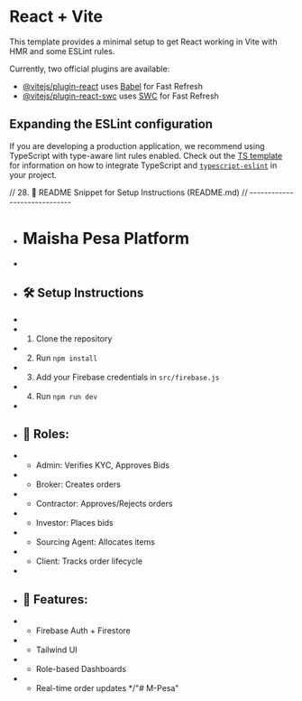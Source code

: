 # React + Vite

This template provides a minimal setup to get React working in Vite with HMR and some ESLint rules.

Currently, two official plugins are available:

- [@vitejs/plugin-react](https://github.com/vitejs/vite-plugin-react/blob/main/packages/plugin-react) uses [Babel](https://babeljs.io/) for Fast Refresh
- [@vitejs/plugin-react-swc](https://github.com/vitejs/vite-plugin-react/blob/main/packages/plugin-react-swc) uses [SWC](https://swc.rs/) for Fast Refresh

## Expanding the ESLint configuration

If you are developing a production application, we recommend using TypeScript with type-aware lint rules enabled. Check out the [TS template](https://github.com/vitejs/vite/tree/main/packages/create-vite/template-react-ts) for information on how to integrate TypeScript and [`typescript-eslint`](https://typescript-eslint.io) in your project.

// 28. 🧾 README Snippet for Setup Instructions (README.md)
// -----------------------------
 * # Maisha Pesa Platform
 *
 * ## 🛠 Setup Instructions
 *
 * 1. Clone the repository
 * 2. Run `npm install`
 * 3. Add your Firebase credentials in `src/firebase.js`
 * 4. Run `npm run dev`
 *
 * ## 🔐 Roles:
 * - Admin: Verifies KYC, Approves Bids
 * - Broker: Creates orders
 * - Contractor: Approves/Rejects orders
 * - Investor: Places bids
 * - Sourcing Agent: Allocates items
 * - Client: Tracks order lifecycle
 *
 * ## 🔄 Features:
 * - Firebase Auth + Firestore
 * - Tailwind UI
 * - Role-based Dashboards
 * - Real-time order updates
 */"# M-Pesa" 

